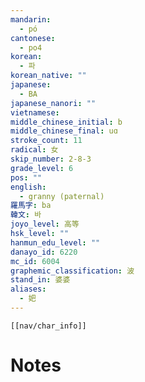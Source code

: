 ```yaml
---
mandarin:
  - pó
cantonese:
  - po4
korean:
  - 파
korean_native: ""
japanese:
  - BA
japanese_nanori: ""
vietnamese:
middle_chinese_initial: b
middle_chinese_final: uɑ
stroke_count: 11
radical: 女
skip_number: 2-8-3
grade_level: 6
pos: ""
english:
  - granny (paternal)
羅馬字: ba
韓文: 바
joyo_level: 高等
hsk_level: ""
hanmun_edu_level: ""
danayo_id: 6220
mc_id: 6004
graphemic_classification: 波
stand_in: 婆婆
aliases:
  - 妑
---
```

```meta-bind-embed
[[nav/char_info]]
```

# Notes

